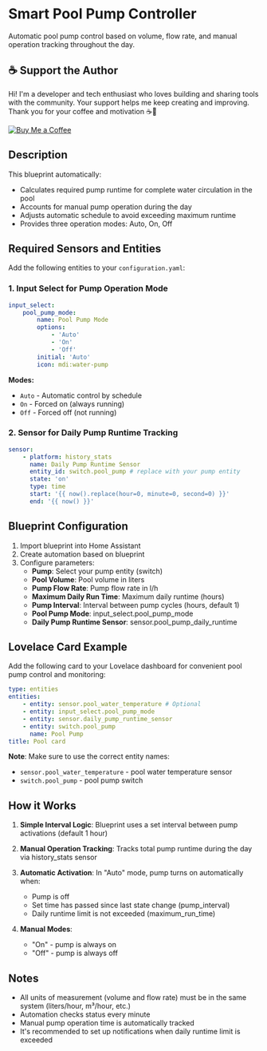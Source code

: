 # Smart Pool Pump Controller

Automatic pool pump control based on volume, flow rate, and manual operation tracking throughout the day.

## ☕ Support the Author

Hi! I'm a developer and tech enthusiast who loves building and sharing tools with the community. Your support helps me keep creating and improving. Thank you for your coffee and motivation ☕🙂

[![Buy Me a Coffee](https://img.shields.io/badge/☕%20Buy%20me%20a%20coffee-coffee%20support-yellow)](https://coff.ee/myroom007)

## Description

This blueprint automatically:

-   Calculates required pump runtime for complete water circulation in the pool
-   Accounts for manual pump operation during the day
-   Adjusts automatic schedule to avoid exceeding maximum runtime
-   Provides three operation modes: Auto, On, Off

## Required Sensors and Entities

Add the following entities to your `configuration.yaml`:

### 1. Input Select for Pump Operation Mode

```yaml
input_select:
    pool_pump_mode:
        name: Pool Pump Mode
        options:
            - 'Auto'
            - 'On'
            - 'Off'
        initial: 'Auto'
        icon: mdi:water-pump
```

**Modes:**

-   `Auto` - Automatic control by schedule
-   `On` - Forced on (always running)
-   `Off` - Forced off (not running)

### 2. Sensor for Daily Pump Runtime Tracking

```yaml
sensor:
    - platform: history_stats
      name: Daily Pump Runtime Sensor
      entity_id: switch.pool_pump # replace with your pump entity
      state: 'on'
      type: time
      start: '{{ now().replace(hour=0, minute=0, second=0) }}'
      end: '{{ now() }}'
```

## Blueprint Configuration

1. Import blueprint into Home Assistant
2. Create automation based on blueprint
3. Configure parameters:
    - **Pump**: Select your pump entity (switch)
    - **Pool Volume**: Pool volume in liters
    - **Pump Flow Rate**: Pump flow rate in l/h
    - **Maximum Daily Run Time**: Maximum daily runtime (hours)
    - **Pump Interval**: Interval between pump cycles (hours, default 1)
    - **Pool Pump Mode**: input_select.pool_pump_mode
    - **Daily Pump Runtime Sensor**: sensor.pool_pump_daily_runtime

## Lovelace Card Example

Add the following card to your Lovelace dashboard for convenient pool pump control and monitoring:

```yaml
type: entities
entities:
    - entity: sensor.pool_water_temperature # Optional
    - entity: input_select.pool_pump_mode
    - entity: sensor.daily_pump_runtime_sensor
    - entity: switch.pool_pump
      name: Pool Pump
title: Pool card
```

**Note**: Make sure to use the correct entity names:

-   `sensor.pool_water_temperature` - pool water temperature sensor
-   `switch.pool_pump` - pool pump switch

## How it Works

1. **Simple Interval Logic**: Blueprint uses a set interval between pump activations (default 1 hour)

2. **Manual Operation Tracking**: Tracks total pump runtime during the day via history_stats sensor

3. **Automatic Activation**: In "Auto" mode, pump turns on automatically when:

    - Pump is off
    - Set time has passed since last state change (pump_interval)
    - Daily runtime limit is not exceeded (maximum_run_time)

4. **Manual Modes**:
    - "On" - pump is always on
    - "Off" - pump is always off

## Notes

-   All units of measurement (volume and flow rate) must be in the same system (liters/hour, m³/hour, etc.)
-   Automation checks status every minute
-   Manual pump operation time is automatically tracked
-   It's recommended to set up notifications when daily runtime limit is exceeded

